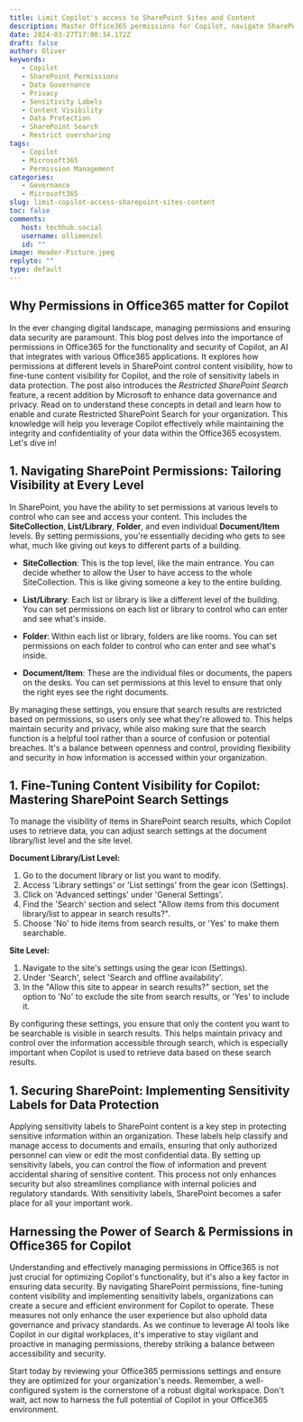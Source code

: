 ```yaml
---
title: Limit Copilot's access to SharePoint Sites and Content
description: Master Office365 permissions for Copilot, navigate SharePoint permissions, and enhance data governance with Restricted SharePoint Search.
date: 2024-03-27T17:00:34.172Z
draft: false
author: Oliver
keywords:
   - Copilot
   - SharePoint Permissions
   - Data Governance
   - Privacy
   - Sensitivity Labels
   - Content Visibility
   - Data Protection
   - SharePoint Search
   - Restrict oversharing
tags:
   - Copilot
   - Microsoft365
   - Permission Management
categories:
   - Governance
   - Microsoft365
slug: limit-copilot-access-sharepoint-sites-content
toc: false
comments:
   host: techhub.social
   username: ollimenzel
   id: ""
image: Header-Picture.jpeg
replyto: ""
type: default
---
```


## Why Permissions in Office365 matter for Copilot
In the ever changing digital landscape, managing permissions and ensuring data security are paramount. This blog post delves into the importance of permissions in Office365 for the functionality and security of Copilot, an AI that integrates with various Office365 applications. It explores how permissions at different levels in SharePoint control content visibility, how to fine-tune content visibility for Copilot, and the role of sensitivity labels in data protection. The post also introduces the *Restricted SharePoint Search* feature, a recent addition by Microsoft to enhance data governance and privacy. Read on to understand these concepts in detail and learn how to enable and curate Restricted SharePoint Search for your organization. This knowledge will help you leverage Copilot effectively while maintaining the integrity and confidentiality of your data within the Office365 ecosystem. Let's dive in!

## 1. Navigating SharePoint Permissions: Tailoring Visibility at Every Level

In SharePoint, you have the ability to set permissions at various levels to control who can see and access your content. This includes the **SiteCollection**, **List/Library**, **Folder**, and even individual **Document/Item** levels. By setting permissions, you're essentially deciding who gets to see what, much like giving out keys to different parts of a building.

- **SiteCollection**: This is the top level, like the main entrance. You can decide whether to allow the User to have access to the whole SiteCollection. This is like giving someone a key to the entire building.

- **List/Library**: Each list or library is like a different level of the building. You can set permissions on each list or library to control who can enter and see what's inside.

- **Folder**: Within each list or library, folders are like rooms. You can set permissions on each folder to control who can enter and see what's inside.

- **Document/Item**: These are the individual files or documents, the papers on the desks. You can set permissions at this level to ensure that only the right eyes see the right documents.

By managing these settings, you ensure that search results are restricted based on permissions, so users only see what they're allowed to. This helps maintain security and privacy, while also making sure that the search function is a helpful tool rather than a source of confusion or potential breaches. It's a balance between openness and control, providing flexibility and security in how information is accessed within your organization.

## 1. Fine-Tuning Content Visibility for Copilot: Mastering SharePoint Search Settings

To manage the visibility of items in SharePoint search results, which Copilot uses to retrieve data, you can adjust search settings at the document library/list level and the site level.

**Document Library/List Level:**
1. Go to the document library or list you want to modify.
2. Access 'Library settings' or 'List settings' from the gear icon (Settings).
3. Click on 'Advanced settings' under 'General Settings'.
4. Find the 'Search' section and select "Allow items from this document library/list to appear in search results?".
5. Choose 'No' to hide items from search results, or 'Yes' to make them searchable.

**Site Level:**
1. Navigate to the site's settings using the gear icon (Settings).
2. Under 'Search', select 'Search and offline availability'.
3. In the "Allow this site to appear in search results?" section, set the option to 'No' to exclude the site from search results, or 'Yes' to include it.

By configuring these settings, you ensure that only the content you want to be searchable is visible in search results. This helps maintain privacy and control over the information accessible through search, which is especially important when Copilot is used to retrieve data based on these search results. 

## 1. Securing SharePoint: Implementing Sensitivity Labels for Data Protection

Applying sensitivity labels to SharePoint content is a key step in protecting sensitive information within an organization. These labels help classify and manage access to documents and emails, ensuring that only authorized personnel can view or edit the most confidential data. By setting up sensitivity labels, you can control the flow of information and prevent accidental sharing of sensitive content. This process not only enhances security but also streamlines compliance with internal policies and regulatory standards. With sensitivity labels, SharePoint becomes a safer place for all your important work.

## Harnessing the Power of Search & Permissions in Office365 for Copilot

Understanding and effectively managing permissions in Office365 is not just crucial for optimizing Copilot's functionality, but it's also a key factor in ensuring data security. By navigating SharePoint permissions, fine-tuning content visibility and implementing sensitivity labels, organizations can create a secure and efficient environment for Copilot to operate. These measures not only enhance the user experience but also uphold data governance and privacy standards. As we continue to leverage AI tools like Copilot in our digital workplaces, it's imperative to stay vigilant and proactive in managing permissions, thereby striking a balance between accessibility and security. 

Start today by reviewing your Office365 permissions settings and ensure they are optimized for your organization's needs. Remember, a well-configured system is the cornerstone of a robust digital workspace. Don't wait, act now to harness the full potential of Copilot in your Office365 environment.


